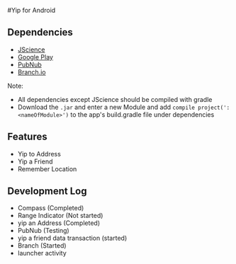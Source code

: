 #Yip for Android


## Dependencies
- [JScience](https://java.net/projects/jscience/downloads)
- [Google Play](https://developers.google.com/android/guides/setup#add_google_play_services_to_your_project)
- [PubNub](https://www.pubnub.com/docs/android-java/pubnub-java-sdk)
- [Branch.io](https://github.com/BranchMetrics/Android-Deferred-Deep-Linking-SDK)

Note: 
- All dependencies except JScience should be compiled with gradle 
- Download the `.jar` and enter a new Module and add 
`compile project(':<nameOfModule>')` to the app's build.gradle file under dependencies

## Features
- Yip to Address
- Yip a Friend
- Remember Location

## Development Log
- Compass (Completed)
- Range Indicator (Not started)
- yip an Address (Completed)
- PubNub (Testing)
- yip a friend data transaction (started)
- Branch (Started)
- launcher activity

